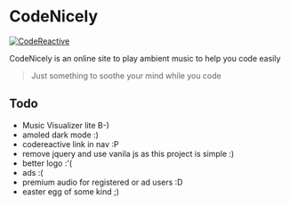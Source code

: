 # CodeNicely
[![CodeReactive](//rockitech.net/codenicely/img/powered-codereactive.png)](http://rockitech.net/)

CodeNicely is an online site to play ambient music to help you code easily


> Just something to soothe your mind while you code

## Todo

* Music Visualizer lite B-)
* amoled dark mode :)
* codereactive link in nav :P
* remove jquery and use vanila js as this project is simple :)
* better logo :'(
* ads :(
* premium audio for registered or ad users :D
* easter egg of some kind ;)
